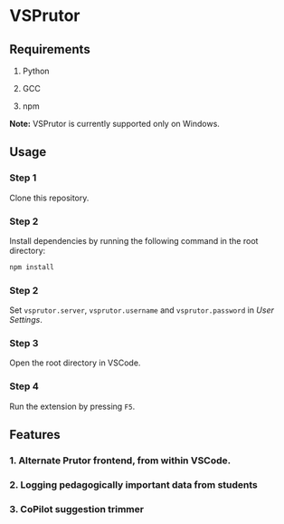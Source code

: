 # VSPrutor

## Requirements

1. Python

2. GCC

3. npm

__Note:__
VSPrutor is currently supported only on Windows.

## Usage

### Step 1
Clone this repository.

### Step 2
Install dependencies by running the following command in the root directory:
```bash
npm install
```

### Step 2
Set `vsprutor.server`, `vsprutor.username` and `vsprutor.password` in _User Settings_.

### Step 3
Open the root directory in VSCode. 

### Step 4
Run the extension by pressing ```F5```.

## Features

### 1. Alternate Prutor frontend, from within VSCode.

### 2. Logging pedagogically important data from students

### 3. CoPilot suggestion trimmer
